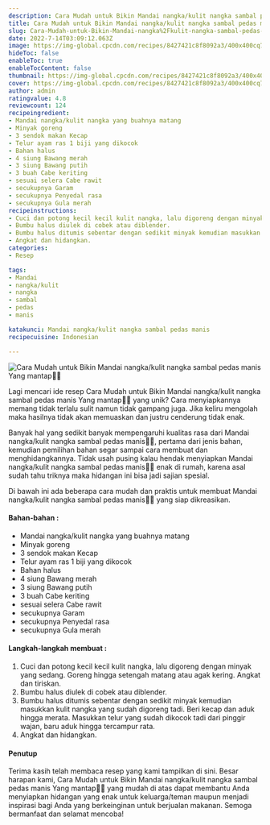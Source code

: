 ```yaml
---
description: Cara Mudah untuk Bikin Mandai nangka/kulit nangka sambal pedas manis Yang mantap"
title: Cara Mudah untuk Bikin Mandai nangka/kulit nangka sambal pedas manis Yang mantap
slug: Cara-Mudah-untuk-Bikin-Mandai-nangka%2Fkulit-nangka-sambal-pedas-manis-Yang-mantap
date: 2022-7-14T03:09:12.063Z
image: https://img-global.cpcdn.com/recipes/8427421c8f8092a3/400x400cq70/photo.jpg
hideToc: false
enableToc: true
enableTocContent: false
thumbnail: https://img-global.cpcdn.com/recipes/8427421c8f8092a3/400x400cq70/photo.jpg
cover: https://img-global.cpcdn.com/recipes/8427421c8f8092a3/400x400cq70/photo.jpg
author: admin
ratingvalue: 4.8
reviewcount: 124
recipeingredient:
- Mandai nangka/kulit nangka yang buahnya matang
- Minyak goreng
- 3 sendok makan Kecap
- Telur ayam ras 1 biji yang dikocok
- Bahan halus
- 4 siung Bawang merah
- 3 siung Bawang putih
- 3 buah Cabe keriting
- sesuai selera Cabe rawit
- secukupnya Garam
- secukupnya Penyedal rasa
- secukupnya Gula merah
recipeinstructions:
- Cuci dan potong kecil kecil kulit nangka, lalu digoreng dengan minyak yang sedang. Goreng hingga setengah matang atau agak kering. Angkat dan tiriskan.
- Bumbu halus diulek di cobek atau diblender.
- Bumbu halus ditumis sebentar dengan sedikit minyak kemudian masukkan kulit nangka yang sudah digoreng tadi. Beri kecap dan aduk hingga merata. Masukkan telur yang sudah dikocok tadi dari pinggir wajan, baru aduk hingga tercampur rata.
- Angkat dan hidangkan.
categories:
- Resep

tags:
- Mandai
- nangka/kulit
- nangka
- sambal
- pedas
- manis

katakunci: Mandai nangka/kulit nangka sambal pedas manis
recipecuisine: Indonesian

---
```


![Cara Mudah untuk Bikin Mandai nangka/kulit nangka sambal pedas manis Yang mantap👩‍🍳](https://img-global.cpcdn.com/recipes/8427421c8f8092a3/400x400cq70/photo.jpg)

Lagi mencari ide resep Cara Mudah untuk Bikin Mandai nangka/kulit nangka sambal pedas manis Yang mantap👩‍🍳 yang unik? Cara menyiapkannya memang tidak terlalu sulit namun tidak gampang juga. Jika keliru mengolah maka hasilnya tidak akan memuaskan dan justru cenderung tidak enak.

Banyak hal yang sedikit banyak mempengaruhi kualitas rasa dari Mandai nangka/kulit nangka sambal pedas manis👩‍🍳, pertama dari jenis bahan, kemudian pemilihan bahan segar sampai cara membuat dan menghidangkannya. Tidak usah pusing kalau hendak menyiapkan Mandai nangka/kulit nangka sambal pedas manis👩‍🍳 enak di rumah, karena asal sudah tahu triknya maka hidangan ini bisa jadi sajian spesial.

Di bawah ini ada beberapa cara mudah dan praktis untuk membuat Mandai nangka/kulit nangka sambal pedas manis👩‍🍳 yang siap dikreasikan.

<!--inarticleads1-->

#### Bahan-bahan :

- Mandai nangka/kulit nangka yang buahnya matang
- Minyak goreng
- 3 sendok makan Kecap
- Telur ayam ras 1 biji yang dikocok
- Bahan halus
- 4 siung Bawang merah
- 3 siung Bawang putih
- 3 buah Cabe keriting
- sesuai selera Cabe rawit
- secukupnya Garam
- secukupnya Penyedal rasa
- secukupnya Gula merah

<!--inarticleads2-->

#### Langkah-langkah membuat :

1. Cuci dan potong kecil kecil kulit nangka, lalu digoreng dengan minyak yang sedang. Goreng hingga setengah matang atau agak kering. Angkat dan tiriskan.
1. Bumbu halus diulek di cobek atau diblender.
1. Bumbu halus ditumis sebentar dengan sedikit minyak kemudian masukkan kulit nangka yang sudah digoreng tadi. Beri kecap dan aduk hingga merata. Masukkan telur yang sudah dikocok tadi dari pinggir wajan, baru aduk hingga tercampur rata.
1. Angkat dan hidangkan.

#### Penutup

Terima kasih telah membaca resep yang kami tampilkan di sini. Besar harapan kami, Cara Mudah untuk Bikin Mandai nangka/kulit nangka sambal pedas manis Yang mantap👩‍🍳 yang mudah di atas dapat membantu Anda menyiapkan hidangan yang enak untuk keluarga/teman maupun menjadi inspirasi bagi Anda yang berkeinginan untuk berjualan makanan. Semoga bermanfaat dan selamat mencoba!